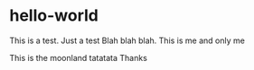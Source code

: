# hello-world
This is a test. Just a test
Blah blah blah. This is me and only me

This is the moonland
tatatata
Thanks
